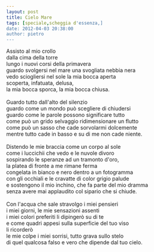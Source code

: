 ```yaml
---
layout: post
title: Cielo Mare
tags: [speciale,scheggia d'essenza,]
date: 2012-04-03 20:38:00
author: pietro
---
```

Assisto al mio crollo<br/>dalla cima della torre<br/>lungo i nuovi corsi della primavera<br/>guardo svolgersi nel mare una svogliata nebbia nera<br/>vedo sciogliersi nel sole la mia bocca aperta<br/>scoperta, infatuata, delusa,<br/>la mia bocca sporca, la mia bocca chiusa.<br/><br/>Guardo tutto dall'alto del silenzio<br/>guardo come un mondo può scegliere di chiudersi<br/>guardo come le parole possono significare tutto<br/>come può un grido selvaggio ridimensionare un flutto<br/>come può un sasso che cade sorvolarmi dolcemente<br/>mentre tutto cade in basso e su di me non cade niente.<br/><br/>Distendo le mie braccia come un corpo al sole<br/>come i luccichii che vedo e le nuvole divoro<br/>sospirando le speranze ad un tramonto d'oro,<br/>la platea di fronte a me rimane ferma<br/>congelata in bianco e nero dentro a un fotogramma<br/>con gli occhiali e le cravatte di color grigio palude<br/>e sostengono il mio inchino, che fa parte del mio dramma<br/>senza avere mai applaudito col sipario che si chiude.<br/><br/>Con l'acqua che sale stravolgo i miei pensieri<br/>i miei giorni, le mie sensazioni assenti<br/>i miei colori preferiti li dipingerò su di te<br/>e come quadri appesi sulla superficie del tuo viso<br/>li ricorderò<br/>le mie colpe i miei sorrisi, tutto grava sullo stelo<br/>di quel qualcosa falso e vero che dipende dal tuo cielo.<br/><br/><br/>

